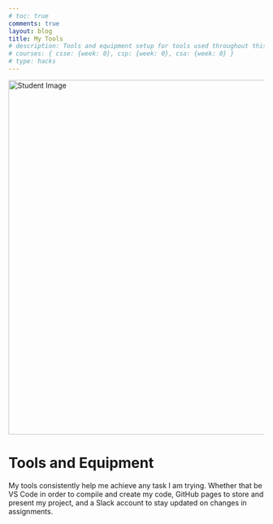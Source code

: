 ```yaml
---
# toc: true
comments: true
layout: blog
title: My Tools
# description: Tools and equipment setup for tools used throughout this class.
# courses: { csse: {week: 0}, csp: {week: 0}, csa: {week: 0} }
# type: hacks
---
```


<img src="https://github.com/Ant11234/student/assets/40652645/28d007b9-fcf7-4826-ab70-80ac6271b73d" alt="Student Image" height="698" width="1394">

# Tools and Equipment
My tools consistently help me achieve any task I am trying. Whether that be VS Code in order to compile and create my code, GitHub pages to store and present my project, and a Slack account to stay updated on changes in assignments.